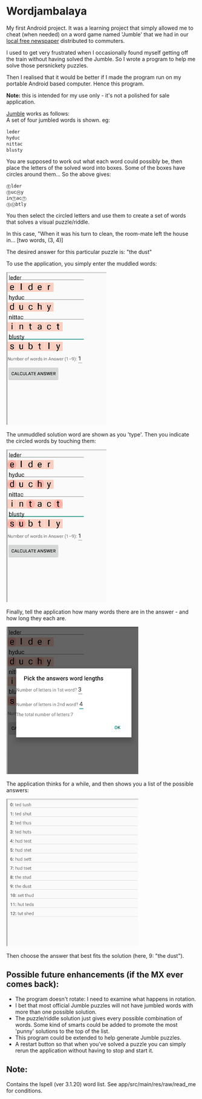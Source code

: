 # Wordjambalaya

My first Android project. It was a learning project that simply allowed me to cheat (when needed)
on a word game named 'Jumble' that we had in our [local free newspaper](https://en.wikipedia.org/wiki/MX_(newspaper))
distributed to commuters. 

I used to get very frustrated when I occasionally found myself getting off the train without having 
solved the Jumble. So I wrote a program to help me solve those persnickety puzzles. 

Then I realised that it would be better if I made the program run on my portable Android based 
computer. Hence this program. 

**Note:** this is intended for my use only - it's not a polished for sale application.

[Jumble](https://en.wikipedia.org/wiki/Jumble) works as follows:<br />
A set of four jumbled words is shown. eg:

    leder
    hyduc
    nittac
    blusty

You are supposed to work out what each word could possibly be, then place the letters of the solved
word into boxes. Some of the boxes have circles around them...
So the above gives:

    Ⓔlder
    ⒹucⒽy
    inⓉacⓉ
    ⓈⓊbtly

You then select the circled letters and use them to create a set of words that solves a visual
puzzle/riddle.

In this case, "When it was his turn to clean, the room-mate left the house in... [two words, (3, 4)]

The desired answer for this particular puzzle is: "the dust"

To use the application, you simply enter the muddled words:

![img.png](doc/img.png)

The unmuddled solution word are shown as you 'type'. Then you indicate the circled words by 
touching them:

![img_1.png](doc/img_1.png)

Finally, tell the application how many words there are in the answer - and how long 
they each are.

![img_2.png](doc/img_2.png)

The application thinks for a while, and then shows you a list of the possible answers:

![img_3.png](doc/img_3.png)

Then choose the answer that best fits the solution (here, 9: "the dust").

## Possible future enhancements (if the MX ever comes back):
- The program doesn't rotate: I need to examine what happens in rotation.
- I bet that most official Jumble puzzles will not have jumbled words with more than one possible
  solution. 
- The puzzle/riddle solution just gives every possible combination of words. Some kind of smarts
  could be added to promote the most 'punny' solutions to the top of the list.
- This program could be extended to help generate Jumble puzzles.
- A restart button so that when you've solved a puzzle you can simply rerun the application without
  having to stop and start it.

## Note:
Contains the Ispell (ver 3.1.20) word list. See app/src/main/res/raw/read_me for conditions.
